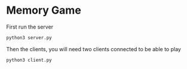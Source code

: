 # Memory Game

First run the server

```sh
python3 server.py
```

Then the clients, you will need two clients connected to be able to play

```sh
python3 client.py
```
